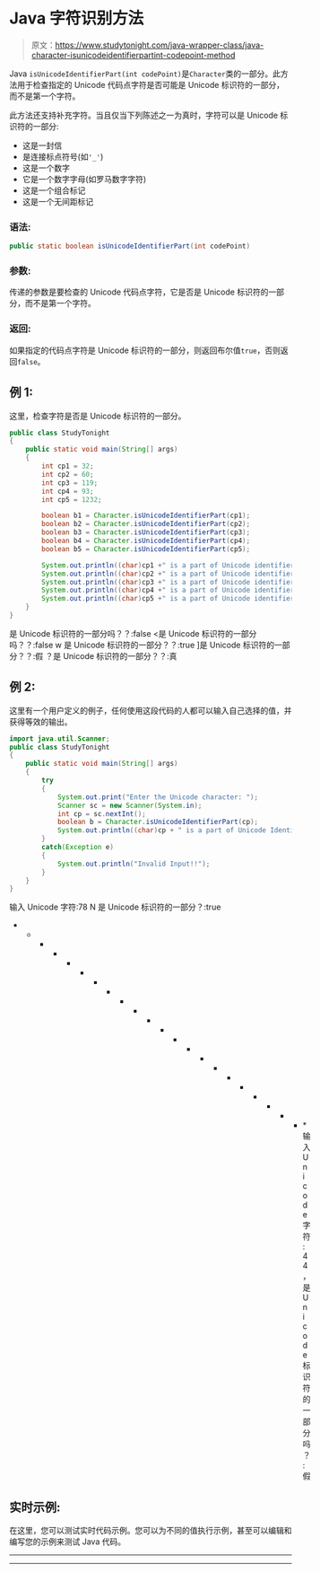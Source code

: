 # Java 字符识别方法

> 原文：<https://www.studytonight.com/java-wrapper-class/java-character-isunicodeidentifierpartint-codepoint-method>

Java `isUnicodeIdentifierPart(int codePoint)`是`Character`类的一部分。此方法用于检查指定的 Unicode 代码点字符是否可能是 Unicode 标识符的一部分，而不是第一个字符。

此方法还支持补充字符。当且仅当下列陈述之一为真时，字符可以是 Unicode 标识符的一部分:

*   这是一封信
*   是连接标点符号(如`'_'`)
*   这是一个数字
*   它是一个数字字母(如罗马数字字符)
*   这是一个组合标记
*   这是一个无间距标记

### 语法:

```java
public static boolean isUnicodeIdentifierPart(int codePoint)
```

### 参数:

传递的参数是要检查的 Unicode 代码点字符，它是否是 Unicode 标识符的一部分，而不是第一个字符。

### 返回:

如果指定的代码点字符是 Unicode 标识符的一部分，则返回布尔值`true`，否则返回`false`。

## 例 1:

这里，检查字符是否是 Unicode 标识符的一部分。

```java
public class StudyTonight
{  
	public static void main(String[] args)
	{  
		int cp1 = 32;  
		int cp2 = 60;  
		int cp3 = 119;  
		int cp4 = 93;   
		int cp5 = 1232;  

		boolean b1 = Character.isUnicodeIdentifierPart(cp1);  
		boolean b2 = Character.isUnicodeIdentifierPart(cp2);  
		boolean b3 = Character.isUnicodeIdentifierPart(cp3);  
		boolean b4 = Character.isUnicodeIdentifierPart(cp4);  
		boolean b5 = Character.isUnicodeIdentifierPart(cp5);  

		System.out.println((char)cp1 +" is a part of Unicode identifier??:  "+b1);  
		System.out.println((char)cp2 +" is a part of Unicode identifier??:  "+b2);  
		System.out.println((char)cp3 +" is a part of Unicode identifier??:  "+b3);  
		System.out.println((char)cp4 +" is a part of Unicode identifier??:  "+b4);  
		System.out.println((char)cp5 +" is a part of Unicode identifier??:  "+b5);  
	}  
} 
```

是 Unicode 标识符的一部分吗？？:false
<是 Unicode 标识符的一部分吗？？:false
w 是 Unicode 标识符的一部分？？:true
]是 Unicode 标识符的一部分？？:假
？是 Unicode 标识符的一部分？？:真

## 例 2:

这里有一个用户定义的例子，任何使用这段代码的人都可以输入自己选择的值，并获得等效的输出。

```java
import java.util.Scanner; 
public class StudyTonight
{  
	public static void main(String[] args)
	{  
		try
		{
			System.out.print("Enter the Unicode character: ");  
			Scanner sc = new Scanner(System.in);        
			int cp = sc.nextInt(); 
			boolean b = Character.isUnicodeIdentifierPart(cp);
			System.out.println((char)cp + " is a part of Unicode Identifier?: "+b);
		}
		catch(Exception e)
		{
			System.out.println("Invalid Input!!");
		}
	}
} 
```

输入 Unicode 字符:78
N 是 Unicode 标识符的一部分？:true
* * * * * * * * * * * * * * * * * * * * * * *输入 Unicode 字符:44
，是 Unicode 标识符的一部分吗？:假

## 实时示例:

在这里，您可以测试实时代码示例。您可以为不同的值执行示例，甚至可以编辑和编写您的示例来测试 Java 代码。

* * *

* * *